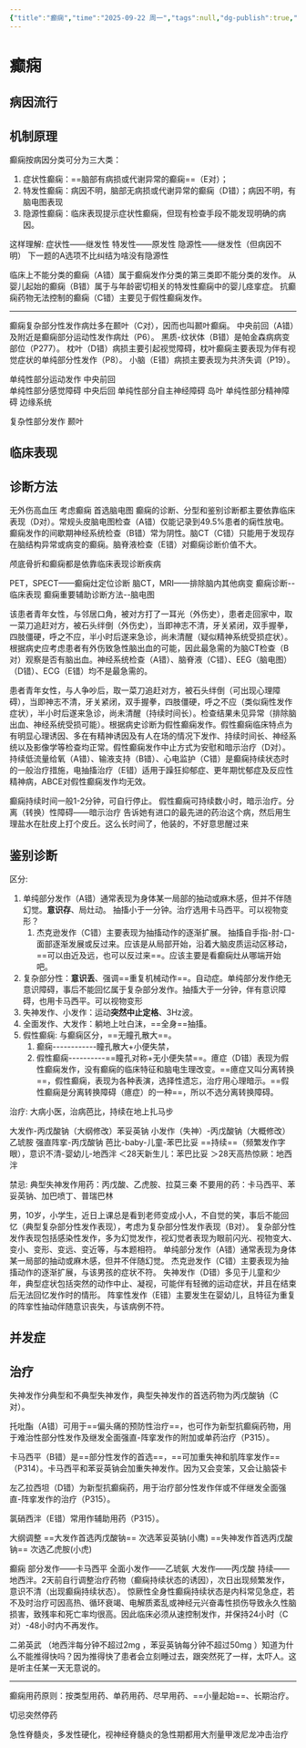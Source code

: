 ```yaml
---
{"title":"癫痫","time":"2025-09-22 周一","tags":null,"dg-publish":true,"permalink":"/200 学习/217 精神、神经系统/第11章 癫痫/癫痫/","dgPassFrontmatter":true,"created":"2025-09-22T14:56:37.044+08:00","updated":"2025-09-22T17:32:02.254+08:00"}
---
```


# 癫痫
## 病因流行
## 机制原理
癫痫按病因分类可分为三大类：
1. 症状性癫痫：==脑部有病损或代谢异常的癫痫==（E对）；
2. 特发性癫痫：病因不明，脑部无病损或代谢异常的癫痫（D错）；病因不明，有脑电图表现
3. 隐源性癫痫：临床表现提示症状性癫痫，但现有检查手段不能发现明确的病因。

这样理解:
症状性——继发性
特发性——原发性
隐源性——继发性（但病因不明）
下一题的A选项不比纠结为啥没有隐源性

临床上不能分类的癫痫（A错）属于癫痫发作分类的第三类即不能分类的发作。
从婴儿起始的癫痫（B错）属于与年龄密切相关的特发性癫痫中的婴儿痉挛症。
抗癫痫药物无法控制的癫痫（C错）主要见于假性癫痫发作。
***
癫痫复杂部分性发作病灶多在颞叶（C对），因而也叫颞叶癫痫。
中央前回（A错）及附近是癫痫部分运动性发作病灶（P6）。
黑质-纹状体（B错）是帕金森病病变部位（P277）。
枕叶（D错）病损主要引起视觉障碍，枕叶癫痫主要表现为伴有视觉症状的单纯部分性发作（P8）。
小脑（E错）病损主要表现为共济失调（P19）。

单纯性部分运动发作 中央前回   
单纯性部分感觉障碍 中央后回
单纯性部分自主神经障碍 岛叶
单纯性部分精神障碍 边缘系统

复杂性部分发作 颞叶
## 临床表现
## 诊断方法
无外伤高血压 考虑癫痫 首选脑电图
癫痫的诊断、分型和鉴别诊断都主要依靠临床表现（D对）。常规头皮脑电图检查（A错）仅能记录到49.5%患者的痫性放电。癫痫发作的间歇期神经系统检查（B错）常为阴性。脑CT（C错）只能用于发现存在脑结构异常或病变的癫痫。脑脊液检查（E错）对癫痫诊断价值不大。

颅底骨折和癫痫都是依靠临床表现诊断疾病

PET，SPECT——癫痫灶定位诊断
脑CT，MRI——排除脑内其他病变
癫痫诊断--临床表现
癫痫重要辅助诊断方法--脑电图

该患者青年女性，与邻居口角，被对方打了一耳光（外伤史），患者走回家中，取一菜刀追赶对方，被石头绊倒（外伤史），当即神志不清，牙关紧闭，双手握拳，四肢僵硬，呼之不应，半小时后遂来急诊，尚未清醒（疑似精神系统受损症状）。根据病史应考虑患者有外伤致急性脑出血的可能，因此最急需的为脑CT检查（B对）观察是否有脑出血。神经系统检查（A错）、脑脊液（C错）、EEG（脑电图）（D错）、ECG（E错）均不是最急需的。

患者青年女性，与人争吵后，取一菜刀追赶对方，被石头绊倒（可出现心理障碍），当即神志不清，牙关紧闭，双手握拳，四肢僵硬，呼之不应（类似痫性发作症状），半小时后遂来急诊，尚未清醒（持续时间长）。检查结果未见异常（排除脑出血、神经系统受损可能）。根据病史诊断为假性癫痫发作。假性癫痫临床特点为有明显心理诱因、多在有精神诱因及有人在场的情况下发作、持续时间长、神经系统以及影像学等检查均正常。假性癫痫发作中止方式为安慰和暗示治疗（D对）。持续低流量给氧（A错）、输液支持（B错）、心电监护（C错）是癫痫持续状态时的一般治疗措施，电抽搐治疗（E错）适用于躁狂抑郁症、更年期忧郁症及反应性精神病，ABCE对假性癫痫发作均无效。

癫痫持续时间一般1-2分钟，可自行停止。
假性癫痫可持续数小时，暗示治疗。分离（转换）性障碍——暗示治疗
告诉她有进口的最先进的药治这个病，然后用生理盐水在肚皮上打个皮丘。这么长时间了，他装的，不好意思醒过来
## 鉴别诊断
区分:
1. 单纯部分发作（A错）通常表现为身体某一局部的抽动或麻木感，但并不伴随幻觉。**意识存**、局灶动。 抽搐小于一分钟。治疗选用卡马西平。可以视物变形？
	1. 杰克逊发作（C错）主要表现为抽搐动作的逐渐扩展。 抽搐自手指-肘-口-面部逐渐发展或反过来。应该是从局部开始，沿着大脑皮质运动区移动，==可以由近及远，也可以反过来==。应该主要是看癫痫灶从哪端开始吧。
2. 复杂部分性：**意识丢**、强调==重复机械动作==。自动症。单纯部分发作绝无意识障碍，事后不能回忆属于复杂部分发作。抽搐大于一分钟，伴有意识障碍，也用卡马西平。可以视物变形
3. 失神发作、小发作：运动**突然中止定格**、3Hz波。
4. 全面发作、大发作：躺地上吐白沫，==全身==抽搐。
5. 假性癫痫:   与癫痫区分，==无瞳孔散大==。
	1. 癫痫------------瞳孔散大+小便失禁，
	2. 假性癫痫----------==瞳孔对称+无小便失禁==。癔症（D错）表现为假性癫痫发作，没有癫痫的临床特征和脑电生理改变。==癔症又叫分离转换==，假性癫痫，表现为各种表演，选择性遗忘，治疗用心理暗示。==假性癫痫是分离转换障碍（癔症）的一种==，所以不选分离转换障碍。

治疗:
大病小医，治病芭比，持续在地上扎马步

大发作-丙戊酸钠（大纲修改）苯妥英钠
小发作（失神）-丙戊酸钠（大概修改）乙琥胺
强直阵挛-丙戊酸钠
芭比-baby-儿童-苯巴比妥
==持续==（频繁发作字眼），意识不清-婴幼儿-地西泮
＜28天新生儿：苯巴比妥
＞28天高热惊厥：地西泮

禁忌:
典型失神发作用药：丙戊酸、乙虎胺、拉莫三秦
不要用的药：卡马西平、苯妥英钠、加巴喷丁、普瑞巴林

男，10岁，小学生，近日上课总是看到老师变成小人，不自觉的笑，事后不能回忆（典型复杂部分性发作表现），考虑为复杂部分性发作表现（B对）。
复杂部分性发作表现包括感染性发作，多为幻觉发作，视幻觉者表现为眼前闪光、视物变大、变小、变形、变远、变近等，与本题相符。
单纯部分发作（A错）通常表现为身体某一局部的抽动或麻木感，但并不伴随幻觉。
杰克逊发作（C错）主要表现为抽搐动作的逐渐扩展，与该男孩的症状不符。
失神发作（D错）多见于儿童和少年，典型症状包括突然的动作中止、凝视，可能伴有轻微的运动症状，并且在结束后无法回忆发作时的情形。
阵挛性发作（E错）主要发生在婴幼儿，且特征为重复的阵挛性抽动伴随意识丧失，与该病例不符。
## 并发症
## 治疗
失神发作分典型和不典型失神发作，典型失神发作的首选药物为丙戊酸钠（C对）。

托吡酯（A错）可用于==偏头痛的预防性治疗==，也可作为新型抗癫痫药物，用于难治性部分性发作及继发全面强直-阵挛发作的附加或单药治疗（P315）。

卡马西平（B错）是==部分性发作的首选==，==可加重失神和肌阵挛发作==（P314）。卡马西平和苯妥英钠会加重失神发作。因为又会变笨，又会让脑袋卡

左乙拉西坦（D错）为新型抗癫痫药，用于治疗部分性发作伴或不伴继发全面强直-阵挛发作的治疗（P315）。

氯硝西泮（E错）常用作辅助用药（P315）。

大纲调整
==大发作首选丙戊酸钠== 次选苯妥英钠(小鹰)
==失神发作首选丙戊酸钠== 次选乙虎胺(小虎)

癫痫
部分发作——卡马西平
全面小发作——乙琥氨
大发作——丙戊酸
持续——地西泮。2天前自行调整治疗药物（癫痫持续状态的诱因），次日出现频繁发作，意识不清（出现癫痫持续状态）。
惊厥性全身性癫痫持续状态是内科常见急症，若不及时治疗可因高热、循环衰竭、电解质紊乱或神经元兴奋毒性损伤导致永久性脑损害，致残率和死亡率均很高。因此临床必须从速控制发作，并保持24小时（C对）-48小时内不再发作。

二弟英武
（地西泮每分钟不超过2mg ，苯妥英钠每分钟不超过50mg ）知道为什么不能推得快吗？因为推得快了患者会立刻睡过去，跟突然死了一样，太吓人。这是听主任某一天无意说的。
***
癫痫用药原则：按类型用药、单药用药、尽早用药、==小量起始==、长期治疗。

切忌突然停药

急性脊髓炎，多发性硬化，视神经脊髓炎的急性期都用大剂量甲泼尼龙冲击治疗








































































































































































































































































































































































































































